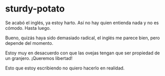 # sturdy-potato

Se acabó el inglés, ya estoy harto. 
Así no hay quien entienda nada y no es cómodo. Hasta luego.

Bueno, quizás haya sido demasiado radical, el inglés me parece bien, pero depende del momento.

Estoy muy en desacuerdo con que las ovejas tengan que ser propiedad de un granjero. ¡Queremos libertad!

Esto que estoy escribiendo no quiero hacerlo en realidad.
